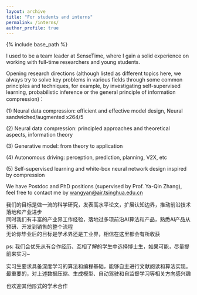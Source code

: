 ```yaml
---
layout: archive
title: "For students and interns"
permalink: /interns/
author_profile: true
---
```



{% include base_path %}


I used to be a team leader at SenseTime, where I gain a solid experience on working with full-time researchers and young students.

Opening research directions (although listed as different topics here, we always try to solve key problems in various fields through some common principles and techniques, for example, by investigating self-supervised learning, probabilistic inference or the general principle of information compression)：   

(1) Neural data compression: efficient and effective model design, Neural sandwiched/augmented x264/5  

(2) Neural data compression: principled approaches and theoretical aspects, information theory  

(3) Generative model: from theory to application  

(4) Autonomous driving: perception, prediction, planning, V2X, etc    

(5) Self-supervised learning and white-box neural network design inspired by compression    

We have Postdoc and PhD positions (supervised by Prof. Ya-Qin Zhang), feel free to contact me by wangyan@air.tsinghua.edu.cn

我们的目标是做一流的科学研究，发表高水平论文，扩展认知边界，推动前沿技术落地和产业进步   
同时我们有丰富的产业界工作经验，落地过多项前沿AI算法和产品，熟悉AI产品从预研、开发到销售的整个流程   
无论你毕业后的目标是学术界还是工业界，相信在这里都会有所收获

ps: 我们会优先从有合作经历、互相了解的学生中选择博士生，如果可能，尽量提前来实习~  

实习生要求具备深度学习的算法和编程基础，能够自主进行文献阅读和算法实现。最重要的，对上述数据压缩、生成模型、自动驾驶和自监督学习等相关方向感兴趣   

也欢迎其他形式的学术合作  

